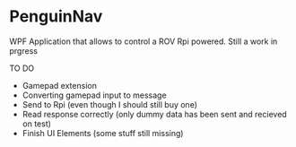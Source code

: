 # PenguinNav
WPF Application that allows to control a ROV Rpi powered. Still a work in prgress

TO DO
- Gamepad extension
- Converting gamepad input to message
- Send to Rpi (even though I should still buy one)
- Read response correctly (only dummy data has been sent and recieved on test)
- Finish UI Elements (some stuff still missing)
